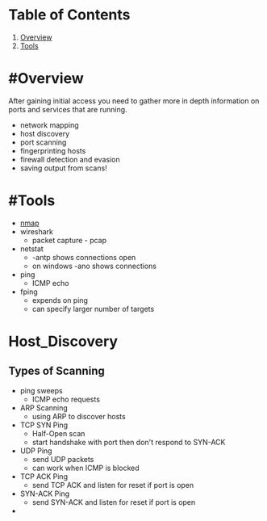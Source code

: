 # Table of Contents
1. [Overview](#Overview)
2. [Tools](#Tools)

# #Overview
After gaining initial access you need to gather more in depth information on ports and services that are running. 
- network mapping
- host discovery
- port scanning
- fingerprinting hosts
- firewall detection and evasion
- saving output from scans!

# #Tools
- [nmap](../Tools/NMAP.md)
- wireshark
	- packet capture - pcap
- netstat
	- -antp shows connections open
	- on windows -ano shows connections
- ping
	- ICMP echo 
- fping
	- expends on ping
	- can specify larger number of targets

# Host_Discovery
## Types of Scanning
- ping sweeps
	- ICMP echo requests
- ARP Scanning
	- using ARP to discover hosts
- TCP SYN Ping
	- Half-Open scan
	- start handshake with port then don't respond to SYN-ACK
- UDP Ping
	- send UDP packets
	- can work when ICMP is blocked
- TCP ACK Ping
	- send TCP ACK and listen for reset if port is open
- SYN-ACK Ping
	- send SYN-ACK and listen for reset if port is open
-